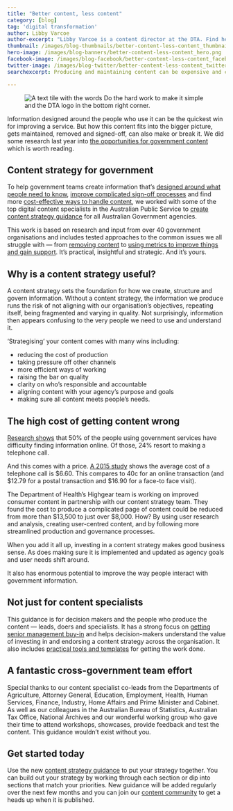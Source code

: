 ```yaml
---
title: "Better content, less content"
category: [blog]
tag: 'digital transformation'
author: Libby Varcoe
author-excerpt: "Libby Varcoe is a content director at the DTA. Find her @libbyvarcoe on Twitter."
thumbnail: /images/blog-thumbnails/better-content-less-content_thumbnail.png
hero-image: /images/blog-banners/better-content-less-content_hero.png
facebook-image: /images/blog-facebook/better-content-less-content_facebook.png
twitter-image: /images/blog-twitter/better-content-less-content_twitter.png
searchexcerpt: Producing and maintaining content can be expensive and complicated. New content strategy guidance helps streamline processes, reduce risk and put government  content to work.

---
```

<figure>
  <img src="{{ site.url }}{{ site.baseurl }}{{ page.hero-image }}" alt="A text tile with the words Do the hard work to make it simple and the DTA logo in the bottom right corner."/><br />
</figure>

Information designed around the people who use it can be the quickest win for improving a service. But how this content fits into the bigger picture, gets maintained,  removed and signed-off, can also make or break it. We did some research last year into [the opportunities for government content](https://beta.dta.gov.au/blogs/creating-good-content) which is worth reading.

## Content strategy for government

To help government teams create information that’s [designed around what people need to know](https://guides.service.gov.au/content-strategy/define-user-content-needs/), [improve complicated sign-off processes](https://guides.service.gov.au/content-strategy/set-up-governance/apply-content-governance-model/) and find more [cost-effective ways to handle content](https://guides.service.gov.au/content-strategy/set-goals-measure-success/), we worked with some of the top digital content specialists in the Australian Public Service to [create content strategy guidance](https://guides.service.gov.au/content-strategy/) for all Australian Government agencies.

This work is based on research and input from over 40 government organisations and includes tested approaches to the common issues we all struggle with — from [removing content](https://guides.service.gov.au/content-strategy/remove-content/create-removal-plan/) to [using metrics to improve things and gain support](https://guides.service.gov.au/content-strategy/start-content-strategy/show-problem-evidence/). It’s practical, insightful and strategic. And it’s yours.  


## Why is a content strategy useful?

A content strategy sets the foundation for how we create, structure and govern information. Without a content strategy, the information we produce runs the risk of not aligning with our organisation’s objectives, repeating itself, being fragmented and varying in quality. Not surprisingly, information then appears confusing to the very people we need to use and understand it.

‘Strategising’ your content comes with many wins including:

- reducing the cost of production
- taking pressure off other channels
- more efficient ways of working
- raising the bar on quality
- clarity on who’s responsible and accountable
- aligning content with your agency’s purpose and goals
- making sure all content meets people’s needs.

## The high cost of getting content wrong

[Research shows](http://globalreviews.com/GR_KPMG_GovtIndexReport.pdf) that 50% of the people using government services have difficulty finding information online. Of those, 24% resort to making a telephone call.

And this comes with a price. [A 2015 study](https://www2.deloitte.com/content/dam/Deloitte/au/Documents/Economics/deloitte-au-economics-digital-government-transformation-230715.pdf) shows the average cost of a telephone call is $6.60. This compares to 40c for an online transaction (and $12.79 for a postal transaction and $16.90 for a face-to face visit).

The Department of Health’s Highgear team is working on improved consumer content in partnership with our content strategy team. They found the cost to produce a complicated page of content could be reduced from more than $13,500 to just over $8,000. How? By using user research and analysis, creating user-centred content, and by following more streamlined production and governance processes.

When you add it all up, investing in a content strategy makes good business sense. As does making sure it is implemented and updated as agency goals and user needs shift around.

It also has enormous potential to improve the way people interact with government information.

## Not just for content specialists

This guidance is for decision makers and the people who produce the content — leads, doers and specialists. It has a strong focus on [getting senior management buy-in](https://guides.service.gov.au/content-strategy/start-content-strategy/) and helps decision-makers understand the value of investing in and endorsing a content strategy across the organisation. It also includes [practical tools and templates](https://guides.service.gov.au/content-strategy/start-content-strategy/show-problem-evidence/content-strategy-template/) for getting the work done.


## A fantastic cross-government team effort

Special thanks to our content specialist co-leads from the Departments of Agriculture, Attorney General, Education, Employment, Health, Human Services, Finance, Industry, Home Affairs and Prime Minister and Cabinet. As well as our colleagues in the Australian Bureau of Statistics, Australian Tax Office, National Archives and our wonderful working group who gave their time to attend workshops, showcases, provide feedback and test the content. This guidance wouldn’t exist without you.

## Get started today

Use the new [content strategy guidance](https://guides.service.gov.au/content-strategy/) to put your strategy together. You can build out your strategy by working through each section or dip into sections that match your priorities. New guidance will be added regularly over the next few months and you can join our [content community](https://beta.dta.gov.au/help-and-advice/communities-practice) to get a heads up when it is published.
